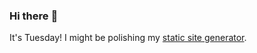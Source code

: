 ### Hi there :wave:

It's Tuesday! I might be polishing my [static site generator](https://github.com/bewuethr/pandoc-bash-blog).
